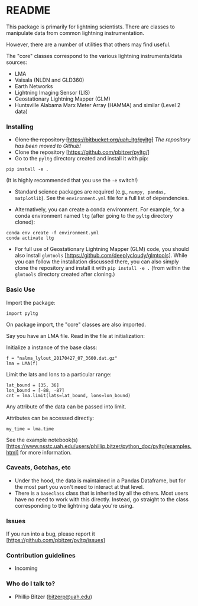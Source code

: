 # README #

This package is primarily for lightning scientists. There are classes to manipulate data from common lightning instrumentation.

However, there are a number of utilities that others may find useful.

The "core" classes correspond to the various lightning instruments/data sources:
- LMA
- Vaisala (NLDN and GLD360)
- Earth Networks
- Lightning Imaging Sensor (LIS)
- Geostationary Lightning Mapper (GLM)
- Huntsville Alabama Marx Meter Array (HAMMA) and similar (Level 2 data) 

### Installing ###

* ~~Clone the repository [https://bitbucket.org/uah_ltg/pyltg]~~ *The repository has been moved to Github!*
* Clone the repository [https://github.com/pbitzer/pyltg/]
* Go to the `pyltg` directory created and install it with pip:
```
pip install -e .
```
(It is highly recommended that you use the `-e` switch!)

* Standard science packages are required (e.g., `numpy, pandas, matplotlib`).
See the `environment.yml` file for a full list of dependencies.

* Alternatively, you can create a conda environment. For example, for a conda
environment named `ltg` (after going to the `pyltg` directory cloned):
```
conda env create -f environment.yml
conda activate ltg
```

* For full use of Geostationary Lightning Mapper (GLM) code, you should also 
install `glmtools`  [https://github.com/deeplycloudy/glmtools]. While you
can follow the installation discussed there, you can also simply clone the 
repository and install it with `pip install -e .`  (from within
the `glmtools` directory created after cloning.)

### Basic Use ###

Import the package:
```
import pyltg
```
On package import, the "core" classes are also imported.

Say you have an LMA file. Read in the file at initialization:

Initialize a instance of the base class:
```
f = "nalma_lylout_20170427_07_3600.dat.gz"
lma = LMA(f)
```

Limit the lats and lons to a particular range: 
```
lat_bound = [35, 36]
lon_bound = [-88, -87]
cnt = lma.limit(lats=lat_bound, lons=lon_bound)
```

Any attribute of the data can be passed into limit. 

Attributes can be accessed directly:
```
my_time = lma.time
```
See the example notebook(s) [https://www.nsstc.uah.edu/users/phillip.bitzer/python_doc/pyltg/examples.html] for more information.

### Caveats, Gotchas, etc ###

* Under the hood, the data is maintained in a Pandas Dataframe, but for the most part you won't need to interact at that level.
* There is a `baseclass` class that is inherited by all the others. Most users have no need to work with this directly. Instead, go straight to the class corresponding to the lightning data you're using.

### Issues ###
If you run into a bug, please report it [https://github.com/pbitzer/pyltg/issues]

### Contribution guidelines ###

* Incoming

### Who do I talk to? ###

* Phillip Bitzer (bitzerp@uah.edu)
